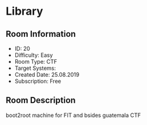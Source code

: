 ﻿# Library

## Room Information
- ID: 20
- Difficulty: Easy
- Room Type: CTF
- Target Systems: 
- Created Date: 25.08.2019
- Subscription: Free

## Room Description
boot2root machine for FIT and bsides guatemala CTF
